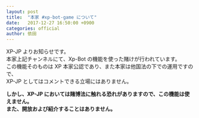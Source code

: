 ```yaml
---
layout: post
title:  "本家 #xp-bot-game について"
date:   2017-12-27 16:50:00 +0900
categories: official
author: 依田
---  
```

XP-JP よりお知らせです。  
本家上記チャンネルにて、Xp-Bot の機能を使った賭けが行われています。  
この機能そのものは XP 本家公認であり、また本家は他国法の下での運用ですので、  
XP-JP としてはコメントできる立場にはありません。  

**しかし、XP-JP においては賭博法に触れる恐れがありますので、この機能は使えません。**  
**また、開放および紹介することはありません。**  
